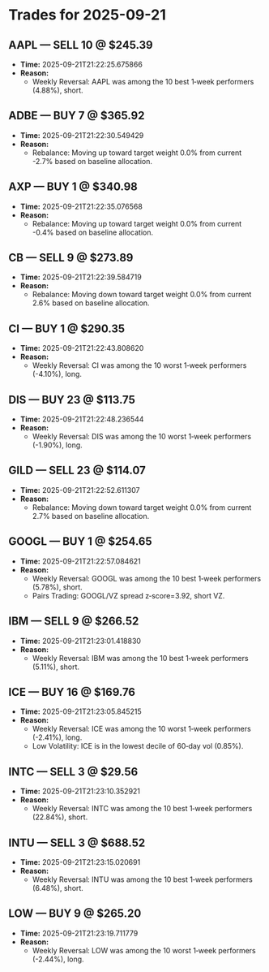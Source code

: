 # Trades for 2025-09-21

## AAPL — SELL 10 @ $245.39
- **Time:** 2025-09-21T21:22:25.675866
- **Reason:**
  - Weekly Reversal: AAPL was among the 10 best 1‑week performers (4.88%), short.

## ADBE — BUY 7 @ $365.92
- **Time:** 2025-09-21T21:22:30.549429
- **Reason:**
  - Rebalance: Moving up toward target weight 0.0% from current -2.7% based on baseline allocation.

## AXP — BUY 1 @ $340.98
- **Time:** 2025-09-21T21:22:35.076568
- **Reason:**
  - Rebalance: Moving up toward target weight 0.0% from current -0.4% based on baseline allocation.

## CB — SELL 9 @ $273.89
- **Time:** 2025-09-21T21:22:39.584719
- **Reason:**
  - Rebalance: Moving down toward target weight 0.0% from current 2.6% based on baseline allocation.

## CI — BUY 1 @ $290.35
- **Time:** 2025-09-21T21:22:43.808620
- **Reason:**
  - Weekly Reversal: CI was among the 10 worst 1‑week performers (-4.10%), long.

## DIS — BUY 23 @ $113.75
- **Time:** 2025-09-21T21:22:48.236544
- **Reason:**
  - Weekly Reversal: DIS was among the 10 worst 1‑week performers (-1.90%), long.

## GILD — SELL 23 @ $114.07
- **Time:** 2025-09-21T21:22:52.611307
- **Reason:**
  - Rebalance: Moving down toward target weight 0.0% from current 2.7% based on baseline allocation.

## GOOGL — BUY 1 @ $254.65
- **Time:** 2025-09-21T21:22:57.084621
- **Reason:**
  - Weekly Reversal: GOOGL was among the 10 best 1‑week performers (5.78%), short.
  - Pairs Trading: GOOGL/VZ spread z‑score=3.92, short VZ.

## IBM — SELL 9 @ $266.52
- **Time:** 2025-09-21T21:23:01.418830
- **Reason:**
  - Weekly Reversal: IBM was among the 10 best 1‑week performers (5.11%), short.

## ICE — BUY 16 @ $169.76
- **Time:** 2025-09-21T21:23:05.845215
- **Reason:**
  - Weekly Reversal: ICE was among the 10 worst 1‑week performers (-2.41%), long.
  - Low Volatility: ICE is in the lowest decile of 60‑day vol (0.85%).

## INTC — SELL 3 @ $29.56
- **Time:** 2025-09-21T21:23:10.352921
- **Reason:**
  - Weekly Reversal: INTC was among the 10 best 1‑week performers (22.84%), short.

## INTU — SELL 3 @ $688.52
- **Time:** 2025-09-21T21:23:15.020691
- **Reason:**
  - Weekly Reversal: INTU was among the 10 best 1‑week performers (6.48%), short.

## LOW — BUY 9 @ $265.20
- **Time:** 2025-09-21T21:23:19.711779
- **Reason:**
  - Weekly Reversal: LOW was among the 10 worst 1‑week performers (-2.44%), long.


